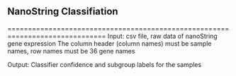 ## NanoString Classifiation

==============================================================================
Input:
csv file, raw data of nanoString gene expression
The column header (column names) must be sample names, row names must be 36 gene names 

Output:
Classifier confidence and subgroup labels for the samples
